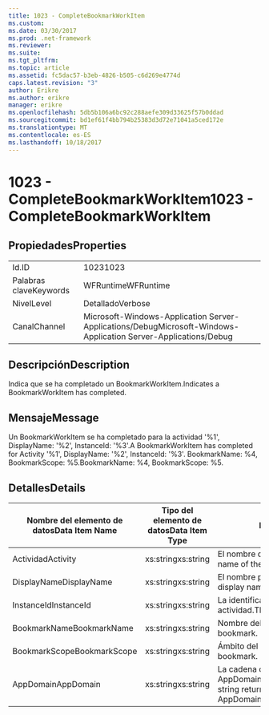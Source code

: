 ```yaml
---
title: 1023 - CompleteBookmarkWorkItem
ms.custom: 
ms.date: 03/30/2017
ms.prod: .net-framework
ms.reviewer: 
ms.suite: 
ms.tgt_pltfrm: 
ms.topic: article
ms.assetid: fc5dac57-b3eb-4826-b505-c6d269e4774d
caps.latest.revision: "3"
author: Erikre
ms.author: erikre
manager: erikre
ms.openlocfilehash: 5db5b106a6bc92c288aefe309d33625f57b0ddad
ms.sourcegitcommit: bd1ef61f4bb794b25383d3d72e71041a5ced172e
ms.translationtype: MT
ms.contentlocale: es-ES
ms.lasthandoff: 10/18/2017
---
```

# <a name="1023---completebookmarkworkitem"></a><span data-ttu-id="c4414-102">1023 - CompleteBookmarkWorkItem</span><span class="sxs-lookup"><span data-stu-id="c4414-102">1023 - CompleteBookmarkWorkItem</span></span>
## <a name="properties"></a><span data-ttu-id="c4414-103">Propiedades</span><span class="sxs-lookup"><span data-stu-id="c4414-103">Properties</span></span>  
  
|||  
|-|-|  
|<span data-ttu-id="c4414-104">Id.</span><span class="sxs-lookup"><span data-stu-id="c4414-104">ID</span></span>|<span data-ttu-id="c4414-105">1023</span><span class="sxs-lookup"><span data-stu-id="c4414-105">1023</span></span>|  
|<span data-ttu-id="c4414-106">Palabras clave</span><span class="sxs-lookup"><span data-stu-id="c4414-106">Keywords</span></span>|<span data-ttu-id="c4414-107">WFRuntime</span><span class="sxs-lookup"><span data-stu-id="c4414-107">WFRuntime</span></span>|  
|<span data-ttu-id="c4414-108">Nivel</span><span class="sxs-lookup"><span data-stu-id="c4414-108">Level</span></span>|<span data-ttu-id="c4414-109">Detallado</span><span class="sxs-lookup"><span data-stu-id="c4414-109">Verbose</span></span>|  
|<span data-ttu-id="c4414-110">Canal</span><span class="sxs-lookup"><span data-stu-id="c4414-110">Channel</span></span>|<span data-ttu-id="c4414-111">Microsoft-Windows-Application Server-Applications/Debug</span><span class="sxs-lookup"><span data-stu-id="c4414-111">Microsoft-Windows-Application Server-Applications/Debug</span></span>|  
  
## <a name="description"></a><span data-ttu-id="c4414-112">Descripción</span><span class="sxs-lookup"><span data-stu-id="c4414-112">Description</span></span>  
 <span data-ttu-id="c4414-113">Indica que se ha completado un BookmarkWorkItem.</span><span class="sxs-lookup"><span data-stu-id="c4414-113">Indicates a BookmarkWorkItem has completed.</span></span>  
  
## <a name="message"></a><span data-ttu-id="c4414-114">Mensaje</span><span class="sxs-lookup"><span data-stu-id="c4414-114">Message</span></span>  
 <span data-ttu-id="c4414-115">Un BookmarkWorkItem se ha completado para la actividad '%1', DisplayName: '%2', InstanceId: '%3'.</span><span class="sxs-lookup"><span data-stu-id="c4414-115">A BookmarkWorkItem has completed for Activity '%1', DisplayName: '%2', InstanceId: '%3'.</span></span> <span data-ttu-id="c4414-116">BookmarkName: %4, BookmarkScope: %5.</span><span class="sxs-lookup"><span data-stu-id="c4414-116">BookmarkName: %4, BookmarkScope: %5.</span></span>  
  
## <a name="details"></a><span data-ttu-id="c4414-117">Detalles</span><span class="sxs-lookup"><span data-stu-id="c4414-117">Details</span></span>  
  
|<span data-ttu-id="c4414-118">Nombre del elemento de datos</span><span class="sxs-lookup"><span data-stu-id="c4414-118">Data Item Name</span></span>|<span data-ttu-id="c4414-119">Tipo del elemento de datos</span><span class="sxs-lookup"><span data-stu-id="c4414-119">Data Item Type</span></span>|<span data-ttu-id="c4414-120">Descripción</span><span class="sxs-lookup"><span data-stu-id="c4414-120">Description</span></span>|  
|--------------------|--------------------|-----------------|  
|<span data-ttu-id="c4414-121">Actividad</span><span class="sxs-lookup"><span data-stu-id="c4414-121">Activity</span></span>|<span data-ttu-id="c4414-122">xs:string</span><span class="sxs-lookup"><span data-stu-id="c4414-122">xs:string</span></span>|<span data-ttu-id="c4414-123">El nombre de tipo de la actividad.</span><span class="sxs-lookup"><span data-stu-id="c4414-123">The type name of the activity.</span></span>|  
|<span data-ttu-id="c4414-124">DisplayName</span><span class="sxs-lookup"><span data-stu-id="c4414-124">DisplayName</span></span>|<span data-ttu-id="c4414-125">xs:string</span><span class="sxs-lookup"><span data-stu-id="c4414-125">xs:string</span></span>|<span data-ttu-id="c4414-126">El nombre para mostrar de la actividad.</span><span class="sxs-lookup"><span data-stu-id="c4414-126">The display name of the activity.</span></span>|  
|<span data-ttu-id="c4414-127">InstanceId</span><span class="sxs-lookup"><span data-stu-id="c4414-127">InstanceId</span></span>|<span data-ttu-id="c4414-128">xs:string</span><span class="sxs-lookup"><span data-stu-id="c4414-128">xs:string</span></span>|<span data-ttu-id="c4414-129">La identificación de instancia de la actividad.</span><span class="sxs-lookup"><span data-stu-id="c4414-129">The instance id of the activity.</span></span>|  
|<span data-ttu-id="c4414-130">BookmarkName</span><span class="sxs-lookup"><span data-stu-id="c4414-130">BookmarkName</span></span>|<span data-ttu-id="c4414-131">xs:string</span><span class="sxs-lookup"><span data-stu-id="c4414-131">xs:string</span></span>|<span data-ttu-id="c4414-132">Nombre del marcador.</span><span class="sxs-lookup"><span data-stu-id="c4414-132">The name of the bookmark.</span></span>|  
|<span data-ttu-id="c4414-133">BookmarkScope</span><span class="sxs-lookup"><span data-stu-id="c4414-133">BookmarkScope</span></span>|<span data-ttu-id="c4414-134">xs:string</span><span class="sxs-lookup"><span data-stu-id="c4414-134">xs:string</span></span>|<span data-ttu-id="c4414-135">Ámbito del marcador.</span><span class="sxs-lookup"><span data-stu-id="c4414-135">The scope of the bookmark.</span></span>|  
|<span data-ttu-id="c4414-136">AppDomain</span><span class="sxs-lookup"><span data-stu-id="c4414-136">AppDomain</span></span>|<span data-ttu-id="c4414-137">xs:string</span><span class="sxs-lookup"><span data-stu-id="c4414-137">xs:string</span></span>|<span data-ttu-id="c4414-138">La cadena devuelta por AppDomain.CurrentDomain.FriendlyName.</span><span class="sxs-lookup"><span data-stu-id="c4414-138">The string returned by AppDomain.CurrentDomain.FriendlyName.</span></span>|
